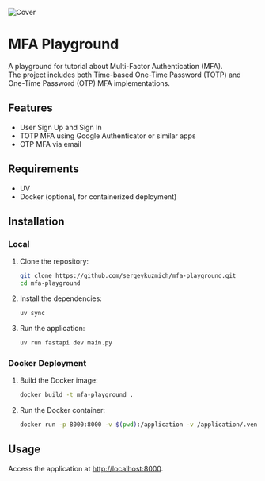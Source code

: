 ![Cover](static/backgroun.jpg)

# MFA Playground

A playground for tutorial about Multi-Factor Authentication (MFA).  
The project includes both Time-based One-Time Password (TOTP) and One-Time Password (OTP)
MFA implementations.

## Features

- User Sign Up and Sign In
- TOTP MFA using Google Authenticator or similar apps
- OTP MFA via email

## Requirements

- UV
- Docker (optional, for containerized deployment)

## Installation

### Local

1. Clone the repository:
   ```sh
   git clone https://github.com/sergeykuzmich/mfa-playground.git
   cd mfa-playground
   ```

2. Install the dependencies:
   ```sh
   uv sync
   ```

3. Run the application:
   ```sh
   uv run fastapi dev main.py
   ```

### Docker Deployment

1. Build the Docker image:
   ```sh
   docker build -t mfa-playground .
   ```

2. Run the Docker container:
   ```sh
   docker run -p 8000:8000 -v $(pwd):/application -v /application/.venv mfa-playground
   ```

## Usage

Access the application at [http://localhost:8000](http://localhost:8000).
